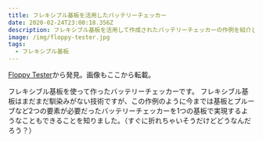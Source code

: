 ```yaml
---
title: フレキシブル基板を活用したバッテリーチェッカー
date: 2020-02-24T23:00:18.356Z
description: フレキシブル基板を活用して作成されたバッテリーチェッカーの作例を紹介します。
image: /img/floppy-tester.jpg
tags:
  - フレキシブル基板
---
```

[Floppy Tester](https://hackaday.io/project/165798-floppy-tester)から発見。画像もここから転載。

フレキシブル基板を使って作ったバッテリーチェッカーです。
フレキシブル基板はまだまだ馴染みがない技術ですが、この作例のように今までは基板とプルーブなど2つの要素が必要だったバッテリーチェッカーを1つの基板で実現するようなこともできることを知りました。（すぐに折れちゃいそうだけどどうなんだろう？）
